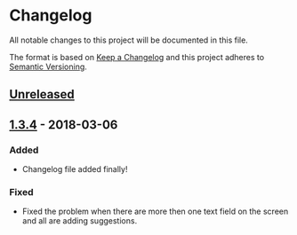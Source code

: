 # Changelog
All notable changes to this project will be documented in this file.

The format is based on [Keep a Changelog](http://keepachangelog.com/en/1.0.0/)
and this project adheres to [Semantic Versioning](http://semver.org/spec/v2.0.0.html).

## [Unreleased]

## [1.3.4] - 2018-03-06
### Added
- Changelog file added finally!

### Fixed
- Fixed the problem when there are more then one text field on the screen and all are adding suggestions.

[Unreleased]: https://github.com/olivierlacan/keep-a-changelog/compare/v1.3.4...HEAD
[1.3.4]: https://github.com/iNorD/DaDataAddressSuggester/compare/v1.3.4...v1.3.3